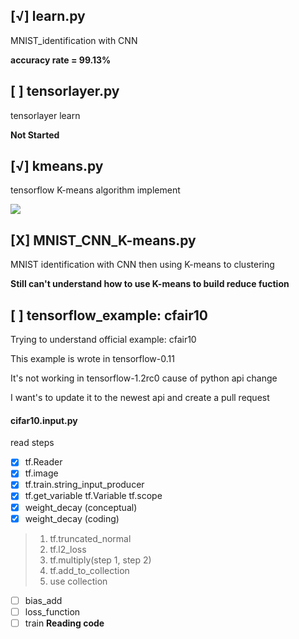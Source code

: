 [√] learn.py
---------------
MNIST_identification with CNN

**accuracy rate = 99.13%**

[ ] tensorlayer.py
---
tensorlayer learn

**Not Started**

[√] kmeans.py
---
tensorflow K-means algorithm implement

![](https://github.com/wqj97/Machine_Learning_Learn_Diary/blob/master/image/K-means-base.png)

[X] MNIST_CNN_K-means.py
---
MNIST identification with CNN then using K-means to clustering

**Still can't understand how to use K-means to build reduce fuction**

[ ] tensorflow_example: cfair10
---

Trying to understand official example: cfair10

This example is wrote in tensorflow-0.11

It's not working in tensorflow-1.2rc0 cause of python api change

I want's to update it to the newest api and create a pull request

#### cifar10.input.py
read steps
- [x] tf.Reader
- [x] tf.image
- [x] tf.train.string_input_producer
- [x] tf.get_variable tf.Variable tf.scope
- [x] weight_decay (conceptual)
- [x] weight_decay (coding)

> 1. tf.truncated_normal
> 2. tf.l2_loss
> 3. tf.multiply(step 1, step 2)
> 4. tf.add_to_collection
> 5. use collection

- [ ] bias_add
- [ ] loss_function
- [ ] train
**Reading code**